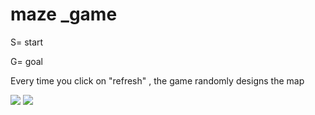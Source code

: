 # maze _game

<div algin="left">
 <p>S= start</p>
 <p>G= goal</p>
 <p>Every time you click on "refresh" , the game randomly designs the map</p>
</div>

<div algin="center">
 <p></p>
<img src="https://github.com/aminakbari7/maze_game/assets/133129036/635279fa-dbaf-4d0e-b86d-d8bd36a1a2a3">
 <img src="https://github.com/aminakbari7/maze-_game/assets/133129036/954d83eb-58c8-4068-9988-3348f1d291c4">
</div>

